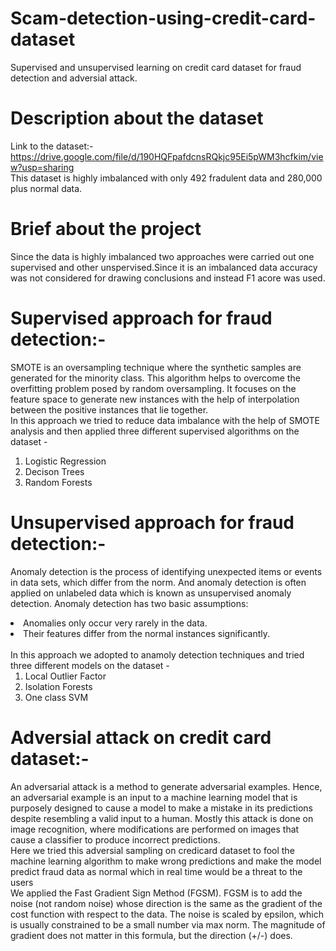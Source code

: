 # Scam-detection-using-credit-card-dataset
Supervised and unsupervised learning on credit card dataset for fraud detection and adversial attack.

# Description about the dataset
Link to the dataset:- https://drive.google.com/file/d/190HQFpafdcnsRQkjc95Ei5pWM3hcfkim/view?usp=sharing<br/>
This dataset is highly imbalanced with only 492 fradulent data and 280,000 plus normal data.

# Brief about the project
Since the data is highly imbalanced two approaches were carried out one supervised and other unspervised.Since it is an imbalanced data accuracy was not considered for drawing conclusions and instead F1 acore was used.
# Supervised approach for fraud detection:-
SMOTE is an oversampling technique where the synthetic samples are generated for the minority class. This algorithm helps to overcome the overfitting problem posed by random oversampling. It focuses on the feature space to generate new instances with the help of interpolation between the positive instances that lie together.<br/>
In this approach we tried to reduce data imbalance with the help of SMOTE analysis and then applied three different supervised algorithms on the dataset -
<ol>
<li>Logistic Regression </li>
<li>Decison Trees</li>
<li>Random Forests</li>
</ol>
  
# Unsupervised approach for fraud detection:-
Anomaly detection is the process of identifying unexpected items or events in data sets, which differ from the norm. And anomaly detection is often applied on unlabeled data which is known as unsupervised anomaly detection. Anomaly detection has two basic assumptions: 
<li>Anomalies only occur very rarely in the data.<br/>
<li>Their features differ from the normal instances significantly.<br/><br/>
In this approach we adopted to anamoly detection techniques and tried three different models on the dataset -
 <ol>
 <li>Local Outlier Factor</li>
 <li>Isolation Forests</li>
 <li>One class SVM</li>
 </ol>
  
# Adversial attack on credit card dataset:-
  
An adversarial attack is a method to generate adversarial examples. Hence, an adversarial example is an input to a machine learning model that is purposely designed to cause a model to make a mistake in its predictions despite resembling a valid input to a human.
Mostly this attack is done on image recognition, where modifications are performed on images that cause a classifier to produce incorrect predictions.<br/>
Here we tried this adversial sampling on credicard dataset to fool the machine learning algorithm to make wrong predictions and make the model predict fraud data as normal which in real time would be a threat to the users<br/>
We applied the Fast Gradient Sign Method (FGSM). FGSM is to add the noise (not random noise) whose direction is the same as the gradient of the cost function with respect to the data. The noise is scaled by epsilon, which is usually constrained to be a small number via max norm. The magnitude of gradient does not matter in this formula, but the direction (+/-) does.


  

